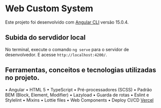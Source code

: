 # Web Custom System

Este projeto foi desenvolvido com [Angular CLI](https://github.com/angular/angular-cli) versão 15.0.4.

## Subida do servdidor local

No terminal, execute o comando `ng serve` para o servidor de desenvolvedor. E acesse `http://localhost:4200/`.

## Ferramentas, conceitos e tecnologias utilizadas no projeto.

• Angular
• HTML 5
• TypeScript
• Pré-processadores (SCSS)
• Padrão BEM (Block, Element, Modifier)
• Lazyload
• Guarda de rotas
• Eslint e Stylelint
• Mixins
• Lottie files
• Web Components
• Deploy CI/CD [Vercel](https://vercel.com/)

